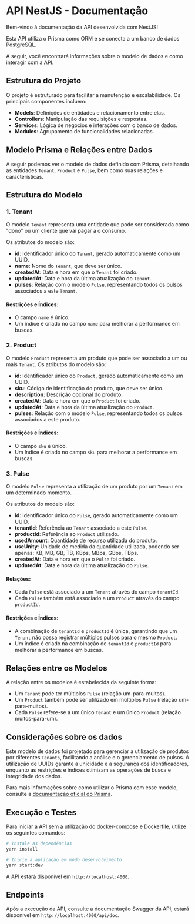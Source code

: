 # API NestJS - Documentação

Bem-vindo à documentação da API desenvolvida com NestJS!

Esta API utiliza o Prisma como ORM e se conecta a um banco de dados PostgreSQL.

A seguir, você encontrará informações sobre o modelo de dados e como interagir com a API.

## Estrutura do Projeto

O projeto é estruturado para facilitar a manutenção e escalabilidade. Os principais componentes incluem:

- **Models**: Definições de entidades e relacionamento entre elas.
- **Controllers**: Manipulação das requisições e respostas.
- **Services**: Lógica de negócios e interações com o banco de dados.
- **Modules**: Agrupamento de funcionalidades relacionadas.


## Modelo Prisma e Relações entre Dados

A seguir podemos ver o modelo de dados definido com Prisma, detalhando as entidades `Tenant`, `Product` e `Pulse`, bem como suas relações e características.

## Estrutura do Modelo

### 1. Tenant

O modelo `Tenant` representa uma entidade que pode ser considerada como "dono" ou um cliente que vai pagar a o consumo.

Os atributos do modelo são:

- **id**: Identificador único do `Tenant`, gerado automaticamente como um UUID.
- **name**: Nome do `Tenant`, que deve ser único.
- **createdAt**: Data e hora em que o `Tenant` foi criado.
- **updatedAt**: Data e hora da última atualização do `Tenant`.
- **pulses**: Relação com o modelo `Pulse`, representando todos os pulsos associados a este `Tenant`.

#### Restrições e Índices:
- O campo `name` é único.
- Um índice é criado no campo `name` para melhorar a performance em buscas.

### 2. Product

O modelo `Product` representa um produto que pode ser associado a um ou mais `Tenant`. Os atributos do modelo são:

- **id**: Identificador único do `Product`, gerado automaticamente como um UUID.
- **sku**: Código de identificação do produto, que deve ser único.
- **description**: Descrição opcional do produto.
- **createdAt**: Data e hora em que o `Product` foi criado.
- **updatedAt**: Data e hora da última atualização do `Product`.
- **pulses**: Relação com o modelo `Pulse`, representando todos os pulsos associados a este produto.

#### Restrições e Índices:
- O campo `sku` é único.
- Um índice é criado no campo `sku` para melhorar a performance em buscas.

### 3. Pulse

O modelo `Pulse` representa a utilização de um produto por um `Tenant` em um determinado momento.

Os atributos do modelo são:

- **id**: Identificador único do `Pulse`, gerado automaticamente como um UUID.
- **tenantId**: Referência ao `Tenant` associado a este `Pulse`.
- **productId**: Referência ao `Product` utilizado.
- **usedAmount**: Quantidade de recurso utilizada do produto.
- **useUnity**: Unidade de medida da quantidade utilizada, podendo ser apenas: KB, MB, GB, TB, KBps, MBps, GBps, TBps.
- **createdAt**: Data e hora em que o `Pulse` foi criado.
- **updatedAt**: Data e hora da última atualização do `Pulse`.

#### Relações:
- Cada `Pulse` está associado a um `Tenant` através do campo `tenantId`.
- Cada `Pulse` também está associado a um `Product` através do campo `productId`.

#### Restrições e Índices:
- A combinação de `tenantId` e `productId` é única, garantindo que um `Tenant` não possa registrar múltiplos pulsos para o mesmo `Product`.
- Um índice é criado na combinação de `tenantId` e `productId` para melhorar a performance em buscas.

## Relações entre os Modelos

A relação entre os modelos é estabelecida da seguinte forma:

- Um `Tenant` pode ter múltiplos `Pulse` (relação um-para-muitos).
- Um `Product` também pode ser utilizado em múltiplos `Pulse` (relação um-para-muitos).
- Cada `Pulse` refere-se a um único `Tenant` e um único `Product` (relação muitos-para-um).


## Considerações sobre os dados

Este modelo de dados foi projetado para gerenciar a utilização de produtos por diferentes `Tenants`, facilitando a análise e o gerenciamento de pulsos. A utilização de UUIDs garante a unicidade e a segurança dos identificadores, enquanto as restrições e índices otimizam as operações de busca e integridade dos dados.

Para mais informações sobre como utilizar o Prisma com esse modelo, consulte a [documentação oficial do Prisma](https://www.prisma.io/docs/).


## Execução e Testes

Para iniciar a API sem a utilização do docker-compose e Dockerfile, utilize os seguintes comandos:

```bash
# Instale as dependências
yarn install

# Inicie a aplicação em modo desenvolvimento
yarn start:dev
```

A API estará disponível em `http://localhost:4000`.


## Endpoints

Após a execução da API, consulte a documentação Swagger da API, estará disponível em `http://localhost:4000/api/doc`.
